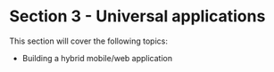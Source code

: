 # Section 3 - Universal applications 

This section will cover the following topics:

+ Building a hybrid mobile/web application 

